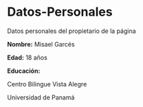 # Datos-Personales
Datos personales del propietario de la página


<b>Nombre:</b>
Misael Garcés


<b>Edad:</b>
18 años

<b>Educación:</b>

Centro Bilingue Vista Alegre

Universidad de Panamá
